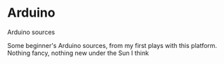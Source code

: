 # Arduino
Arduino sources

Some beginner's Arduino sources, from my first plays with this platform. Nothing fancy, nothing new under the Sun I think
